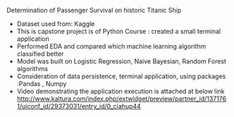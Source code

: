 Determination of Passenger Survival on historic Titanic Ship 
- Dataset used from: Kaggle 
- This is capstone project is  of Python Course : created a small terminal application 
- Performed EDA  and compared  which machine learning algorithm  classified better 
- Model was built on Logistic Regression, Naive Bayesian, Random Forest algorithms 
- Consideration of  data persistence,  terminal application, using packages  :Pandas , Numpy
- Video demonstrating the application execution is attached at below link
http://www.kaltura.com/index.php/extwidget/preview/partner_id/1371761/uiconf_id/29373031/entry_id/0_ciahup44

